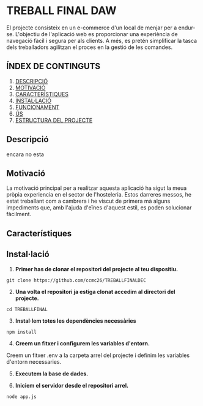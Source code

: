 
# TREBALL FINAL DAW 
El projecte consisteix en un e-commerce d'un local de menjar per a 
endur-se. L'objectiu de l'aplicació web es proporcionar una experiència de navegació 
fàcil i segura per als clients. 
A més, es pretén simplificar la tasca dels treballadors agilitzan el proces 
en la gestió de les comandes.

## ÍNDEX DE CONTINGUTS 
1. [DESCRIPCIÓ](#descripció)
2. [MOTIVACIÓ](#motivació)
2. [CARACTERÍSTIQUES](#característiques)
3. [INSTAL·LACIÓ](#instal·lació)
4. [FUNCIONAMENT](#funcionament)
5. [ÚS](#us)
6. [ESTRUCTURA DEL PROJECTE](#estructura)

## Descripció
encara no esta

## Motivació
La motivació principal per a realitzar aquesta aplicació ha sigut la meua pròpia
experiencia en el sector de l'hosteleria. Estos darreres messos, he estat
treballant com a cambrera i he viscut de primera mà alguns impediments
que, amb l'ajuda d'eïnes d'aquest estil, es poden solucionar fàcilment.

## Característiques


## Instal·lació
1. **Primer has de clonar el repositori del projecte al teu dispositiu.**

`git clone https://github.com/ccmc26/TREBALLFINALDEC`

2. **Una volta el repositori ja estiga clonat accedim al directori del projecte.**

`cd TREBALLFINAL`

3. **Instal·lem totes les dependències necessàries**

`npm install`

4. **Creem un fitxer i configurem les variables d'entorn.**

Creem un fitxer .env a la carpeta arrel del projecte i definim les variables
d'entorn necessaries.

5. **Executem la base de dades.**

6. **Iniciem el servidor desde el repositori arrel.**

`node app.js`
